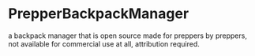 # PrepperBackpackManager
a backpack manager that is open source made for preppers by preppers, not available for commercial use at all, attribution required.
